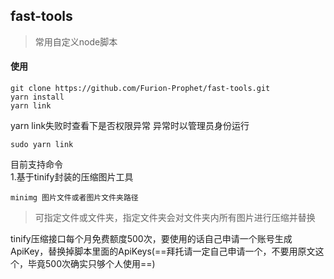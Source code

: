 ## fast-tools
> 常用自定义node脚本

#### 使用
```
git clone https://github.com/Furion-Prophet/fast-tools.git
yarn install
yarn link
```
yarn link失败时查看下是否权限异常
异常时以管理员身份运行
```
sudo yarn link
```

目前支持命令 \
1.基于tinify封装的压缩图片工具
```
minimg 图片文件或者图片文件夹路径
```
> 可指定文件或文件夹，指定文件夹会对文件夹内所有图片进行压缩并替换

tinify压缩接口每个月免费额度500次，要使用的话自己申请一个账号生成ApiKey，替换掉脚本里面的ApiKeys(==拜托请一定自己申请一个，不要用原文这个，毕竟500次确实只够个人使用==)